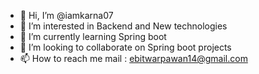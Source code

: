 - 👋 Hi, I’m @iamkarna07
- 👀 I’m interested in Backend and New technologies
- 🌱 I’m currently learning Spring boot
- 💞️ I’m looking to collaborate on Spring boot projects
- 📫 How to reach me mail : ebitwarpawan14@gmail.com


<!---
iamkarna07/iamkarna07 is a ✨ special ✨ repository because its `README.md` (this file) appears on your GitHub profile.
You can click the Preview link to take a look at your changes.
--->
